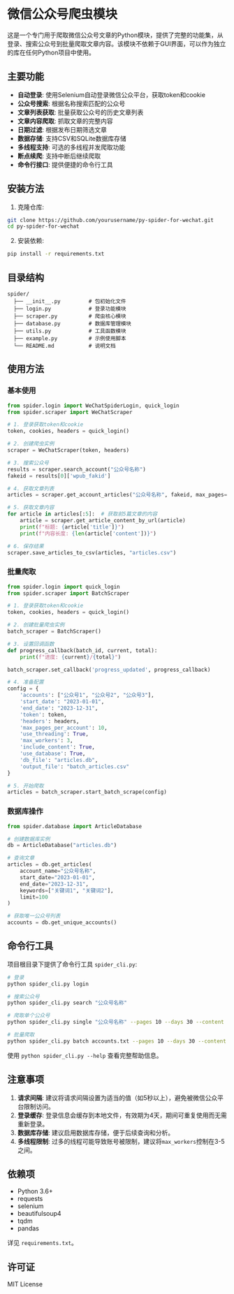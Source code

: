 # 微信公众号爬虫模块

这是一个专门用于爬取微信公众号文章的Python模块，提供了完整的功能集，从登录、搜索公众号到批量爬取文章内容。该模块不依赖于GUI界面，可以作为独立的库在任何Python项目中使用。

## 主要功能

- **自动登录**: 使用Selenium自动登录微信公众平台，获取token和cookie
- **公众号搜索**: 根据名称搜索匹配的公众号
- **文章列表获取**: 批量获取公众号的历史文章列表
- **文章内容爬取**: 抓取文章的完整内容
- **日期过滤**: 根据发布日期筛选文章
- **数据存储**: 支持CSV和SQLite数据库存储
- **多线程支持**: 可选的多线程并发爬取功能
- **断点续爬**: 支持中断后继续爬取
- **命令行接口**: 提供便捷的命令行工具

## 安装方法

1. 克隆仓库:

```bash
git clone https://github.com/yourusername/py-spider-for-wechat.git
cd py-spider-for-wechat
```

2. 安装依赖:

```bash
pip install -r requirements.txt
```

## 目录结构

```
spider/
  ├── __init__.py         # 包初始化文件
  ├── login.py            # 登录功能模块
  ├── scraper.py          # 爬虫核心模块
  ├── database.py         # 数据库管理模块
  ├── utils.py            # 工具函数模块
  ├── example.py          # 示例使用脚本
  └── README.md           # 说明文档
```

## 使用方法

### 基本使用

```python
from spider.login import WeChatSpiderLogin, quick_login
from spider.scraper import WeChatScraper

# 1. 登录获取token和cookie
token, cookies, headers = quick_login()

# 2. 创建爬虫实例
scraper = WeChatScraper(token, headers)

# 3. 搜索公众号
results = scraper.search_account("公众号名称")
fakeid = results[0]['wpub_fakid']

# 4. 获取文章列表
articles = scraper.get_account_articles("公众号名称", fakeid, max_pages=10)

# 5. 获取文章内容
for article in articles[:5]:  # 获取前5篇文章的内容
    article = scraper.get_article_content_by_url(article)
    print(f"标题: {article['title']}")
    print(f"内容长度: {len(article['content'])}")

# 6. 保存结果
scraper.save_articles_to_csv(articles, "articles.csv")
```

### 批量爬取

```python
from spider.login import quick_login
from spider.scraper import BatchScraper

# 1. 登录获取token和cookie
token, cookies, headers = quick_login()

# 2. 创建批量爬虫实例
batch_scraper = BatchScraper()

# 3. 设置回调函数
def progress_callback(batch_id, current, total):
    print(f"进度: {current}/{total}")

batch_scraper.set_callback('progress_updated', progress_callback)

# 4. 准备配置
config = {
    'accounts': ["公众号1", "公众号2", "公众号3"],
    'start_date': "2023-01-01",
    'end_date': "2023-12-31",
    'token': token,
    'headers': headers,
    'max_pages_per_account': 10,
    'use_threading': True,
    'max_workers': 3,
    'include_content': True,
    'use_database': True,
    'db_file': "articles.db",
    'output_file': "batch_articles.csv"
}

# 5. 开始爬取
articles = batch_scraper.start_batch_scrape(config)
```

### 数据库操作

```python
from spider.database import ArticleDatabase

# 创建数据库实例
db = ArticleDatabase("articles.db")

# 查询文章
articles = db.get_articles(
    account_name="公众号名称",
    start_date="2023-01-01",
    end_date="2023-12-31",
    keywords=["关键词1", "关键词2"],
    limit=100
)

# 获取唯一公众号列表
accounts = db.get_unique_accounts()
```

## 命令行工具

项目根目录下提供了命令行工具 `spider_cli.py`:

```bash
# 登录
python spider_cli.py login

# 搜索公众号
python spider_cli.py search "公众号名称"

# 爬取单个公众号
python spider_cli.py single "公众号名称" --pages 10 --days 30 --content

# 批量爬取
python spider_cli.py batch accounts.txt --pages 10 --days 30 --content --db
```

使用 `python spider_cli.py --help` 查看完整帮助信息。

## 注意事项

1. **请求间隔**: 建议将请求间隔设置为适当的值（如5秒以上），避免被微信公众平台限制访问。
2. **登录缓存**: 登录信息会缓存到本地文件，有效期为4天，期间可重复使用而无需重新登录。
3. **数据库存储**: 建议启用数据库存储，便于后续查询和分析。
4. **多线程限制**: 过多的线程可能导致账号被限制，建议将`max_workers`控制在3-5之间。

## 依赖项

- Python 3.6+
- requests
- selenium
- beautifulsoup4
- tqdm
- pandas

详见 `requirements.txt`。

## 许可证

MIT License 